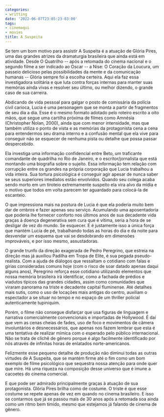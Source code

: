 ```yaml
---
categories:
- writting
date: '2022-06-07T23:05:23-03:00'
tags:
- cinemaqui
- movies
title: A Suspeita
---
```


Se tem um bom motivo para assistir A Suspeita é a atuação de Glória Pires, uma das grandes atrizes da dramaturgia brasileira que ainda está em atividade. Desde O Quatrilho -- após a retomada do cinema nacional e o segundo filme a ser indicado ao Oscar -- a Nise: O Coração da Loucura, um passeio delicioso pelas possibilidades da mente e da comunicação humanas -- Glória sempre foi a escolha certeira. Aqui ela faz essa investigadora solitária e que luta contra forças internas para manter suas memórias ainda vivas e resolver seu último, ou melhor dizendo, o grande caso de sua carreira.

Abdicando de vida pessoal para galgar o posto de comissária da polícia civil carioca, Lucia é uma personagem que se monta a partir de fragmentos de seu dia a dia. Esse é o mesmo formato adotado pelo roteiro escrito a oito mãos, que segue uma cartilha próxima de filmes como Amnésia (Christopher Nolan, 2000), ainda que com menor intensidade, mas que também utiliza o ponto de vista e as memórias da protagonista cena a cena para entendermos seu drama interno e a confusão mental que ela vive para conseguir não se esquecer de nenhuma pista ou detalhe que possa passar despercebido.

Ela investiga uma informação confidencial entre Beto, um traficante comandante de quadrilha no Rio de Janeiro, e o escritor/jornalista que está montando uma biografia sobre o sujeito. Essa informação tem relação com corrupção entre os grandes na própria corporação que Lucia trabalhou a vida inteira. Sua tortura psicológica é conseguir agir apesar de nunca saber se seus superiores imediatos estão envolvidos. Quando seu colega acaba sendo morto em um tiroteio extremamente suspeito ela vira alvo da mídia e o motivo que todos em volta parecem ter aguardado para colocá-la de escanteio.

O que impressiona mais na postura de Lucia é que ela poderia muito bem dar de ombros e fazer apenas seu serviço. Acumulando uma aposentadoria que poderia lhe fornecer conforto nos últimos anos de sua decadente vida graças à doença degenerativa sem cura que é vítima, seria a hora de se desligar de vez do mundo. Se esquecer. E é justamente isso a única força que mantém Lucia de pé, trabalhando todas as horas do dia e da noite para desvendar um esquema que vai se desdobrando em dimensões improváveis, e por isso mesmo, assustadoras.

O grande trunfo da direção exagerada de Pedro Peregrino, que estreia na direção mas já auxiliou Padilha em Tropa de Elite, é sua pegada pseudo-realista. Com a ajuda de diálogos que ressaltam o cotidiano com falas e gírias consideradas comuns hoje (com o risco de soar datado apenas daqui alguns anos), Peregrino reforça esse cotidiano utilizando elementos que nossa memória brasileira irá identificar, como a fachada de prédios e viadutos típicos das grandes cidades, assim como comunidades que viraram panorama na triste e decadente capital fluminense. Até detalhes mais sutis, como o uso de locações mais antigas do centro, auxiliam o espectador a se situar no tempo e no espaço de um thriller policial autenticamente tupiniquim.

Porém, o filme não consegue disfarçar que usa figuras de linguagem e narrativa comercialmente convencionais e importadas de Hollywood. É daí que vem as cenas cheias de fades, uso de foco e movimentos de câmera involuntários e desnecessários, que apenas nos fazem lembrar que esta é uma tentativa de realizar mímica com o esperado pelo público internacional. Não se trata de clichê de gênero porque é algo facilmente identificado por nós através de infinitas horas de enlatados norte-americanos.

Felizmente esse pequeno detalhe de produção não diminui todas as outras virtudes de A Suspeita, que se mantém firme até o fim como um bom exemplo de filme psicológico que sequestra nossa atenção para onde quer que mire. Há uma riqueza na composição desse universo que é imune a cacoetes do cinema comercial.

E que pode ser admirado principalmente graças à atuação de sua protagonista. Glória Pires brilha como de costume. O triste é que esse costume se repete apenas de vez em quando no cinema brasileiro. E isso se contarmos que já se passou mais de 30 anos após a retomada soa ainda como um ritmo bem tímido, mesmo que estejamos já falando de cinema de gênero.